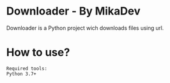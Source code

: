 # Downloader - By MikaDev
Downloader is a Python project wich downloads files using url.

# How to use?

```
Required tools:
Python 3.7+

```
